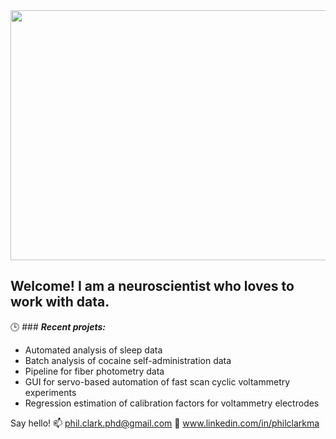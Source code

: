
<img src="https://user-images.githubusercontent.com/63692324/137978421-d1272248-bdd4-428c-9f29-7a51a2a51d9d.gif" width="900" height="400"/>


## Welcome! I am a neuroscientist who loves to work with data.

🕒 ### **_Recent projets:_**
- Automated analysis of sleep data
- Batch analysis of cocaine self-administration data
- Pipeline for fiber photometry data
- GUI for servo-based automation of fast scan cyclic voltammetry experiments
- Regression estimation of calibration factors for voltammetry electrodes 

Say hello!
📫 phil.clark.phd@gmail.com
🔗 www.linkedin.com/in/philclarkma


<!--
**PhilClarkPhD/PhilClarkPhD** is a ✨ _special_ ✨ repository because its `README.md` (this file) appears on your GitHub profile.

Here are some ideas to get you started:

- 🔭 I’m currently working on ...
- 🌱 I’m currently learning ...
- 👯 I’m looking to collaborate on ...
- 🤔 I’m looking for help with ...
- 💬 Ask me about ...
- 📫 How to reach me: ...
- 😄 Pronouns: ...
- ⚡ Fun fact: ...
-->

